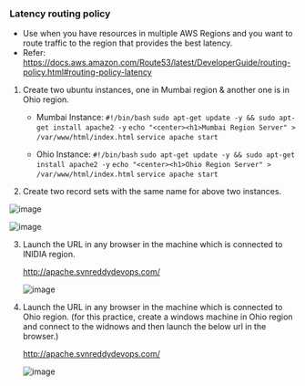 ### Latency routing policy 

  - Use when you have resources in multiple AWS Regions and you want to route traffic to the region that provides the best latency.
  - Refer: https://docs.aws.amazon.com/Route53/latest/DeveloperGuide/routing-policy.html#routing-policy-latency
    
1. Create two ubuntu instances, one in Mumbai region & another one is in Ohio region.

    * Mumbai Instance:
        `#!/bin/bash`
        `sudo apt-get update -y && sudo apt-get install apache2 -y`
        `echo "<center><h1>Mumbai Region Server" > /var/www/html/index.html`
        `service apache start`

    * Ohio Instance:
        `#!/bin/bash`
        `sudo apt-get update -y && sudo apt-get install apache2 -y`
        `echo "<center><h1>Ohio Region Server" > /var/www/html/index.html`
        `service apache start`
        
2. Create two record sets with the same name for above two instances.

![image](https://user-images.githubusercontent.com/24622526/50133355-3ef19f00-02b1-11e9-9213-bb1fb0641dc7.png)

![image](https://user-images.githubusercontent.com/24622526/50133386-60528b00-02b1-11e9-8b6b-fc06cde656ac.png)

3. Launch the URL in any browser in the machine which is connected to INIDIA region.

   http://apache.svnreddydevops.com/
   
   ![image](https://user-images.githubusercontent.com/24622526/50133446-9a239180-02b1-11e9-8907-415f5d5cf00f.png)

4. Launch the URL in any browser in the machine which is connected to Ohio region. (for this practice, create a windows machine in Ohio region and connect to the widnows and then launch the below url in the browser.)

   http://apache.svnreddydevops.com/
   
   ![image](https://user-images.githubusercontent.com/24622526/50133503-dc4cd300-02b1-11e9-8fb6-e6b87f8ec58f.png)



